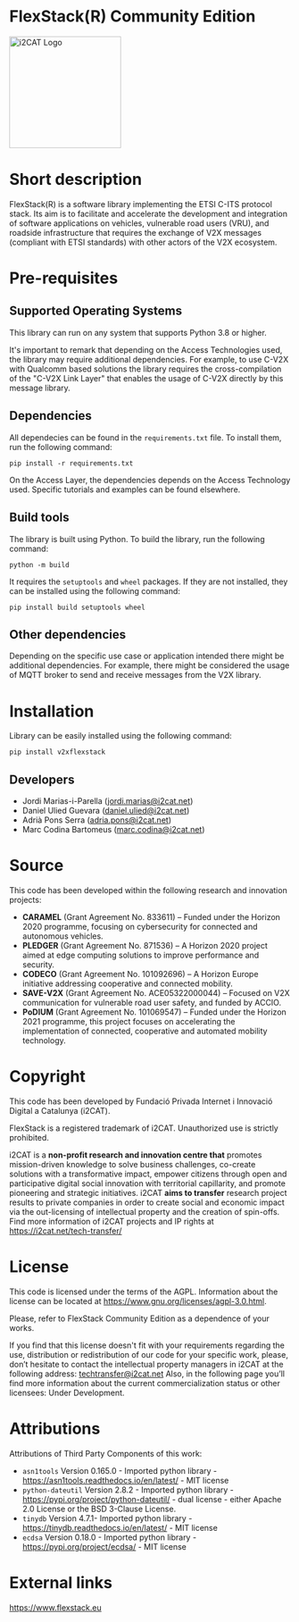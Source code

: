 # FlexStack(R) Community Edition

<!--<img src="https://raw.githubusercontent.com/Fundacio-i2CAT/FlexStack/master/doc/img/i2cat_logo.png" alt="V2X Flex Stack" width="200"/>--> <img src="doc/img/i2cat_logo.png" alt="i2CAT Logo" width="200"/>


# Short description
FlexStack(R) is a software library implementing the ETSI C-ITS protocol stack.  Its aim is to facilitate and accelerate the development and integration of software applications on vehicles, vulnerable road users (VRU), and roadside infrastructure that requires the exchange of V2X messages (compliant with ETSI standards) with other actors of the V2X ecosystem.

# Pre-requisites

## Supported Operating Systems

This library can run on any system that supports Python 3.8 or higher. 

It's important to remark that depending on the Access Technologies used, the library may require additional dependencies. For example, to use C-V2X with Qualcomm based solutions the library requires the cross-compilation of the "C-V2X Link Layer" that enables the usage of C-V2X directly by this message library.

## Dependencies

All dependecies can be found in the `requirements.txt` file. To install them, run the following command:

```
pip install -r requirements.txt
```

On the Access Layer, the dependencies depends on the Access Technology used. Specific tutorials and examples can be found elsewhere.

## Build tools

The library is built using Python. To build the library, run the following command:

```
python -m build
```
It requires the `setuptools` and `wheel` packages. If they are not installed, they can be installed using the following command:

```
pip install build setuptools wheel
```

## Other dependencies

Depending on the specific use case or application intended there might be additional dependencies. For example, there might be considered the usage of MQTT
broker to send and receive messages from the V2X library.

# Installation

Library can be easily installed using the following command:

```
pip install v2xflexstack
```

<!--# Technical description (very basic)
Technical overview of the software, for example:
If this is a library, code snippets showing how to use the library in another application.
Software architecture overview 
External dependencies-->

## Developers

- Jordi Marias-i-Parella (jordi.marias@i2cat.net)
- Daniel Ulied Guevara (daniel.ulied@i2cat.net)
- Adrià Pons Serra (adria.pons@i2cat.net)
- Marc Codina Bartomeus (marc.codina@i2cat.net)



# Source

This code has been developed within the following research and innovation projects:
- **CARAMEL** (Grant Agreement No. 833611) – Funded under the Horizon 2020 programme, focusing on cybersecurity for connected and autonomous vehicles.
- **PLEDGER** (Grant Agreement No. 871536) – A Horizon 2020 project aimed at edge computing solutions to improve performance and security.
- **CODECO** (Grant Agreement No. 101092696) – A Horizon Europe initiative addressing cooperative and connected mobility.
- **SAVE-V2X** (Grant Agreement No. ACE05322000044) – Focused on V2X communication for vulnerable road user safety, and funded by ACCIO.
- **PoDIUM** (Grant Agreement No. 101069547) – Funded under the Horizon 2021 programme, this project focuses on accelerating the implementation of connected, cooperative and automated mobility technology.

# Copyright
This code has been developed by Fundació Privada Internet i Innovació Digital a Catalunya (i2CAT). 

FlexStack is a registered trademark of i2CAT. Unauthorized use is strictly prohibited. 

i2CAT is a __non-profit research and innovation centre that__ promotes mission-driven knowledge to solve business challenges, co-create solutions with a transformative impact, empower citizens through open and participative digital social innovation with territorial capillarity, and promote pioneering and strategic initiatives. i2CAT __aims to transfer__ research project results to private companies in order to create social and economic impact via the out-licensing of intellectual property and the creation of spin-offs. Find more information of i2CAT projects and IP rights at https://i2cat.net/tech-transfer/ 

# License

This code is licensed under the terms of the AGPL. Information about the license can be located at https://www.gnu.org/licenses/agpl-3.0.html. 

Please, refer to FlexStack Community Edition as a dependence of your works. 

If you find that this license doesn't fit with your requirements regarding the use, distribution or redistribution of our code for your specific work, please, don’t hesitate to contact the intellectual property managers in i2CAT at the following address: techtransfer@i2cat.net Also, in the following page you’ll find more information about the current commercialization status or other licensees: Under Development.

# Attributions

Attributions of Third Party Components of this work:
- `asn1tools` Version 0.165.0 -  Imported python library - https://asn1tools.readthedocs.io/en/latest/ - MIT license
- `python-dateutil` Version 2.8.2 - Imported python library - https://pypi.org/project/python-dateutil/ - dual license - either Apache 2.0 License or the BSD 3-Clause License.
- `tinydb` Version 4.7.1- Imported python library - https://tinydb.readthedocs.io/en/latest/ - MIT license
- `ecdsa` Version 0.18.0 - Imported python library - https://pypi.org/project/ecdsa/ - MIT license

# External links

https://www.flexstack.eu


